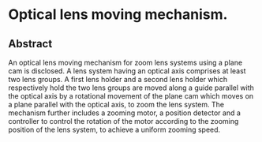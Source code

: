 # Optical lens moving mechanism.

## Abstract
An optical lens moving mechanism for zoom lens systems using a plane cam is disclosed. A lens system having an optical axis comprises at least two lens groups. A first lens holder and a second lens holder which respectively hold the two lens groups are moved along a guide parallel with the optical axis by a rotational movement of the plane cam which moves on a plane parallel with the optical axis, to zoom the lens system. The mechanism further includes a zooming motor, a position detector and a controller to control the rotation of the motor according to the zooming position of the lens system, to achieve a uniform zooming speed.